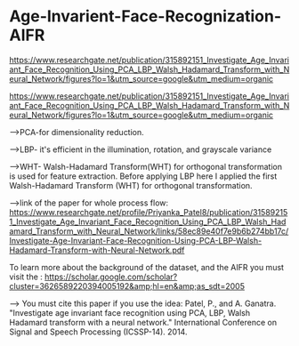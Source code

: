 # Age-Invarient-Face-Recognization-AIFR
https://www.researchgate.net/publication/315892151_Investigate_Age_Invariant_Face_Recognition_Using_PCA_LBP_Walsh_Hadamard_Transform_with_Neural_Network/figures?lo=1&utm_source=google&utm_medium=organic

https://www.researchgate.net/publication/315892151_Investigate_Age_Invariant_Face_Recognition_Using_PCA_LBP_Walsh_Hadamard_Transform_with_Neural_Network/figures?lo=1&utm_source=google&utm_medium=organic

-->PCA-for dimensionality reduction. 

-->LBP- it's efficient in the illumination, rotation, and grayscale variance 

-->WHT- Walsh-Hadamard Transform(WHT) for orthogonal transformation is used for feature extraction. Before applying LBP here I applied the first Walsh-Hadamard Transform (WHT) for orthogonal transformation. 

-->link of the paper for whole process flow: https://www.researchgate.net/profile/Priyanka_Patel8/publication/315892151_Investigate_Age_Invariant_Face_Recognition_Using_PCA_LBP_Walsh_Hadamard_Transform_with_Neural_Network/links/58ec89e40f7e9b6b274bb17c/Investigate-Age-Invariant-Face-Recognition-Using-PCA-LBP-Walsh-Hadamard-Transform-with-Neural-Network.pdf 


To learn more about the background of the dataset, and the AIFR  you must visit the : https://scholar.google.com/scholar?cluster=3626589220394005192&amp;hl=en&amp;as_sdt=2005



--> You must cite this paper if you use the idea:
Patel, P., and A. Ganatra. "Investigate age invariant face recognition using PCA, LBP, Walsh Hadamard transform with a neural network." International Conference on Signal and Speech Processing (ICSSP-14). 2014.
